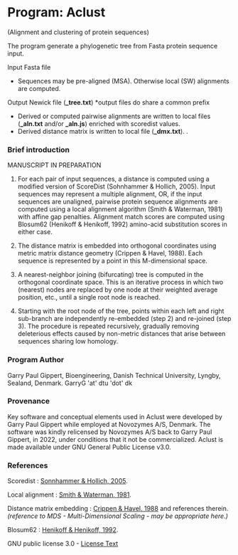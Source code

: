 # Program: Aclust
(Alignment and clustering of protein sequences)

The program generate a phylogenetic tree from Fasta protein sequence input.

Input Fasta file
- Sequences may be pre-aligned (MSA). Otherwise local (SW) alignments are computed.

Output Newick file (**_tree.txt**) *output files do share a common prefix
- Derived or computed pairwise alignments are written to local files (**_aln.txt** and/or **_aln.js**) enriched with scoredist values.
- Derived distance matrix is written to local file (**_dmx.txt**).
.
### Brief introduction

MANUSCRIPT IN PREPARATION

1. For each pair of input sequences, a distance is computed using a modified version of ScoreDist (Sohnhammer & Hollich, 2005). Input sequences may represent a multiple alignment, OR, if the input sequences are unaligned, pairwise protein sequence alignments are computed using a local alignment algorithm (Smith & Waterman, 1981) with affine gap penalties. Alignment match scores are computed using Blosum62 (Henikoff & Henikoff, 1992) amino-acid substitution scores in either case.

2. The distance matrix is embedded into orthogonal coordinates using metric matrix distance geometry (Crippen & Havel, 1988). Each sequence is represented by a point in this M-dimensional space.

3. A nearest-neighbor joining (bifurcating) tree is computed in the orthogonal coordinate space. This is an iterative process in which two (nearest) nodes are replaced by one node at their weighted average position, etc., until a single root node is reached.

4. Starting with the root node of the tree, points within each left and right sub-branch are independently re-embedded (step 2) and re-joined (step 3). The procedure is repeated recursively, gradually removing deleterious effects caused by non-metric distances that arise between sequences sharing low homology.

### Program Author
Garry Paul Gippert, Bioengineering, Danish Technical University, Lyngby, Sealand, Denmark. GarryG 'at' dtu 'dot' dk

### Provenance
Key software and conceptual elements used in Aclust were developed by Garry Paul Gippert while employed at Novozymes A/S, Denmark. The software was kindly relicensed by Novozymes A/S back to Garry Paul Gippert, in 2022, under conditions that it not be commercialized. Aclust is made available under GNU General Public License v3.0.

### References

Scoredist : [Sonnhammer & Hollich, 2005](https://pubmed.ncbi.nlm.nih.gov/15857510/).

Local alignment : [Smith & Waterman, 1981](https://pubmed.ncbi.nlm.nih.gov/7265238).

Distance matrix embedding : [Crippen & Havel, 1988](https://onlinelibrary.wiley.com/doi/abs/10.1002/jcc.540110212) and references therein. <i>(reference to MDS - Multi-Dimensional Scaling - may be appropriate here.)</i>

Blosum62 : [Henikoff & Henikoff, 1992](https://www.ncbi.nlm.nih.gov/pmc/articles/PMC50453/).

GNU public license 3.0 - [License Text](https://www.gnu.org/licenses/gpl-3.0.html#license-text)
